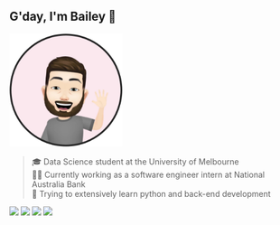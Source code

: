 ## G'day, I'm Bailey 👋

<img src="https://raw.githubusercontent.com/baely/baely/master/image.png" width="200px">

> 🎓 Data Science student at the University of Melbourne <br>
> 👨‍💻 Currently working as a software engineer intern  at National Australia Bank <br>
> 🌱 Trying to extensively learn python and back-end development

<!--START_SECTION:waka-->
<!--END_SECTION:waka-->

[<img height="40px" src="https://img.icons8.com/ios-filled/2x/linkedin.png">](linkedin)
[<img height="40px" src="https://img.icons8.com/ios-filled/2x/github.png">](github)
[<img height="40px" src="https://img.icons8.com/ios-filled/2x/salesforce.png">](salesforce)
[<img height="40px" src="https://img.icons8.com/ios-filled/2x/instagram.png">](instagram)

[linkedin]: "https://linkedin.com/in/baileybutler1"
[github]: "https://github.com/baely"
[salesforce]: "https://trailblazer.me/id/baileybutler"
[instagram]: "https://instagram.com/bae1y"
